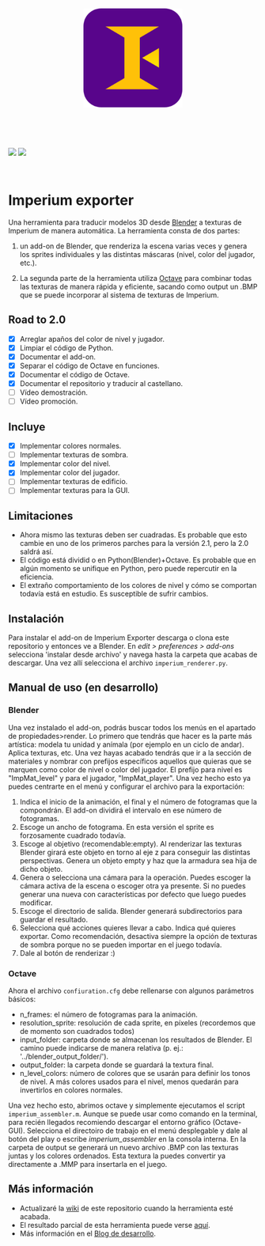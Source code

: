 <br />
<p align="center">
  <img width="200" height="200" src="img/icon_flat.png">
</p>
<br />
<br />
<br />

![](https://img.shields.io/badge/Blender%20version-2.8x-orange?style=for-the-badge&logo=blender&logoColor=white)
![](https://img.shields.io/github/v/tag/JavierRojo/Imperium_exporter?color=green&label=Add-on%20version&logo=python&logoColor=white&style=for-the-badge)

<br />

# Imperium exporter
Una herramienta para traducir modelos 3D desde [Blender](https://www.blender.org/) a texturas de Imperium de manera automática. La herramienta consta de dos partes:

1. un add-on de Blender, que renderiza la escena varias veces y genera los sprites individuales y las distintas máscaras (nivel, color del jugador, etc.). 

2. La segunda parte de la herramienta utiliza [Octave](https://www.gnu.org/software/octave/) para combinar todas las texturas de manera rápida y eficiente, sacando como output un .BMP que se puede incorporar al sistema de texturas de Imperium.


## Road to 2.0
* [x] Arreglar apaños del color de nivel y jugador.
* [x] Limpiar el código de Python.
* [x] Documentar el add-on.
* [x] Separar el código de Octave en funciones.
* [x] Documentar el código de Octave.
* [x] Documentar el repositorio y traducir al castellano.
* [ ] Vídeo demostración.
* [ ] Vídeo promoción.

## Incluye
* [x] Implementar colores normales.
* [ ] Implementar texturas de sombra.
* [x] Implementar color del nivel.
* [x] Implementar color del jugador.
* [ ] Implementar texturas de edificio.
* [ ] Implementar texturas para la GUI.

## Limitaciones
* Ahora mismo las texturas deben ser cuadradas. Es probable que esto cambie en uno de los primeros parches para la versión 2.1, pero la 2.0 saldrá así.
* El código está dividid o en Python(Blender)+Octave. Es probable que en algún momento se unifique en Python, pero puede repercutir en la eficiencia.
* El extraño comportamiento de los colores de nivel y cómo se comportan todavía está en estudio. Es susceptible de sufrir cambios.

## Instalación
Para instalar el add-on de Imperium Exporter descarga o clona este repositorio y entonces ve a Blender. En  _edit > preferences > add-ons_ selecciona 'instalar desde archivo' y navega hasta la carpeta que acabas de descargar. Una vez allí selecciona el archivo `imperium_renderer.py`.

## Manual de uso (en desarrollo)
### Blender
Una vez instalado el add-on, podrás buscar todos los menús en el apartado de propiedades>render. Lo primero que tendrás que hacer es la parte más artística: modela tu unidad y anímala (por ejemplo en un ciclo de andar). Aplica texturas, etc. Una vez hayas acabado tendrás que ir a la sección de materiales y nombrar con prefijos específicos aquellos que quieras que se marquen como color de nivel o color del jugador. El prefijo para nivel es "ImpMat_level" y para el jugador, "ImpMat_player". Una vez hecho esto ya puedes centrarte en el menú y configurar el archivo para la exportación:

1. Indica el inicio de la animación, el final y el número de fotogramas que la compondrán. El add-on dividirá el intervalo en ese número de fotogramas.
2. Escoge un ancho de fotograma. En esta versión el sprite es forzosamente cuadrado todavía.
3. Escoge al objetivo (recomendable:empty). Al renderizar las texturas Blender girará este objeto en torno al eje z para conseguir las distintas perspectivas. Genera un objeto empty y haz que la armadura sea hija de dicho objeto.
4. Genera o selecciona una cámara para la operación.  Puedes escoger la cámara activa de la escena o escoger otra ya presente. Si no puedes generar una nueva con características por defecto que luego puedes modificar.
5. Escoge el directorio de salida. Blender generará subdirectorios para guardar el resultado.
6. Selecciona qué acciones quieres llevar a cabo. Indica qué quieres exportar. Como recomendación, desactiva siempre la opción de texturas de sombra porque no se pueden importar en el juego todavía.
7. Dale al botón de renderizar  :)

### Octave
Ahora el archivo `confiuration.cfg` debe rellenarse con algunos parámetros básicos:

* n\_frames: el número de fotogramas para la animación.
* resolution\_sprite: resolución de cada sprite, en píxeles (recordemos que de momento son cuadrados todos)
* input\_folder: carpeta donde se almacenan los resultados de Blender. El camino puede indicarse de manera relativa (p. ej.: '../blender\_output\_folder/').
* output\_folder: la carpeta donde se guardará la textura final.
* n\_level\_colors: número de colores que se usarán para definir los tonos de nivel. A más colores usados para el nivel, menos quedarán para invertirlos en colores normales.

Una vez hecho esto, abrimos octave y simplemente ejecutamos el script `imperium_assembler.m`. Aunque se puede usar como comando en la terminal, para recién llegados recomiendo descargar el entorno gráfico (Octave-GUI). Selecciona el directoiro de trabajo en el menú desplegable y dale al botón del play o escribe _imperium\_assembler_ en la consola interna. En la carpeta de output se generará un nuevo archivo .BMP con las texturas juntas y los colores ordenados. Esta textura la puedes convertir ya directamente a .MMP para insertarla en el juego.

## Más información
* Actualizaré la [wiki](https://github.com/JavierRojo/Imperium_exporter/wiki) de este repositorio cuando la herramienta esté acabada.
* El resultado parcial de esta herramienta puede verse [aquí](https://youtu.be/MGJLMHRm75E).
* Más información en el [Blog de desarrollo](https://www.youtube.com/playlist?list=PL_zV6BZZ-V3c3P5ECvt4QKXoIlzdFlKu2).
